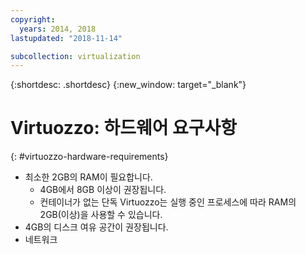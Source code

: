 ```yaml
---
copyright:
  years: 2014, 2018
lastupdated: "2018-11-14"

subcollection: virtualization
---
```

{:shortdesc: .shortdesc}
{:new_window: target="_blank"}

# Virtuozzo: 하드웨어 요구사항
{: #virtuozzo-hardware-requirements}

* 최소한 2GB의 RAM이 필요합니다.
  * 4GB에서 8GB 이상이 권장됩니다.
  * 컨테이너가 없는 단독 Virtuozzo는 실행 중인 프로세스에 따라 RAM의 2GB(이상)을 사용할 수 있습니다. 
* 4GB의 디스크 여유 공간이 권장됩니다.
* 네트워크
